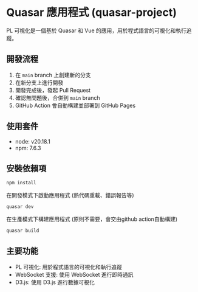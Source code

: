 # Quasar 應用程式 (quasar-project)

PL 可視化是一個基於 Quasar 和 Vue 的應用，用於程式語言的可視化和執行追蹤。

## 開發流程
1. 在 `main` branch 上創建新的分支
2. 在新分支上進行開發
3. 開發完成後，發起 Pull Request
4. 確認無問題後，合併到 `main` branch
5. GitHub Action 會自動構建並部署到 GitHub Pages

## 使用套件
* node: v20.18.1
* npm: 7.6.3

## 安裝依賴項
```bash
npm install
```

在開發模式下啟動應用程式 (熱代碼重載、錯誤報告等)
```bash
quasar dev
```

在生產模式下構建應用程式 (原則不需要，會交由github action自動構建)
```bash
quasar build
```

## 主要功能
- PL 可視化: 用於程式語言的可視化和執行追蹤
- WebSocket 支援: 使用 WebSocket 進行即時通訊
- D3.js: 使用 D3.js 進行數據可視化
